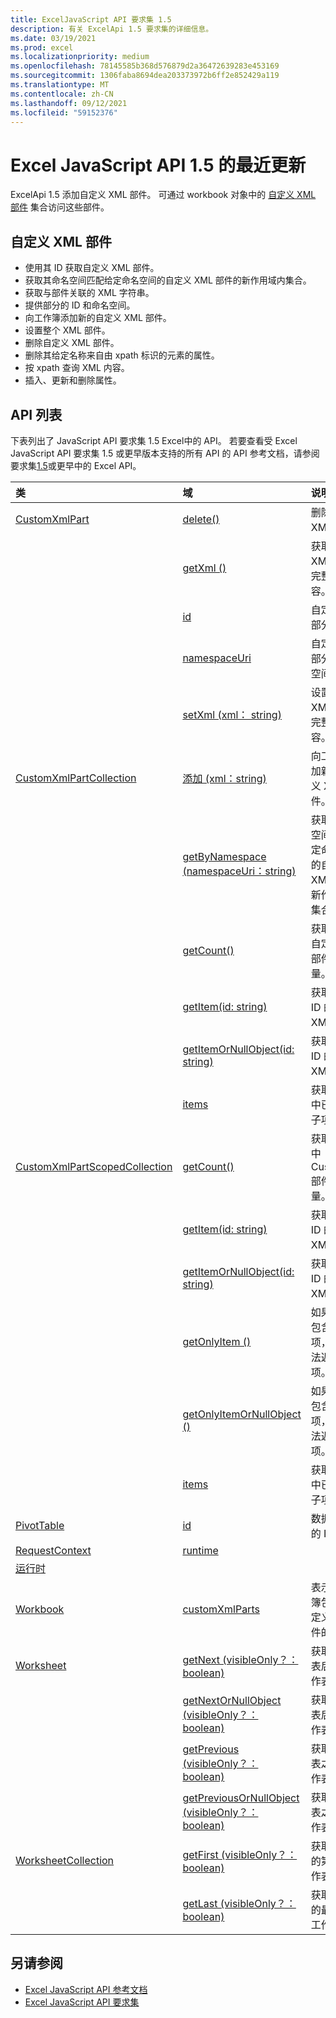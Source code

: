 ```yaml
---
title: ExcelJavaScript API 要求集 1.5
description: 有关 ExcelApi 1.5 要求集的详细信息。
ms.date: 03/19/2021
ms.prod: excel
ms.localizationpriority: medium
ms.openlocfilehash: 78145585b368d576879d2a36472639283e453169
ms.sourcegitcommit: 1306faba8694dea203373972b6ff2e852429a119
ms.translationtype: MT
ms.contentlocale: zh-CN
ms.lasthandoff: 09/12/2021
ms.locfileid: "59152376"
---
```

# <a name="whats-new-in-excel-javascript-api-15"></a>Excel JavaScript API 1.5 的最近更新

ExcelApi 1.5 添加自定义 XML 部件。 可通过 workbook 对象中的 [自定义 XML 部件](/javascript/api/excel/excel.workbook#customxmlparts) 集合访问这些部件。

## <a name="custom-xml-part"></a>自定义 XML 部件

* 使用其 ID 获取自定义 XML 部件。
* 获取其命名空间匹配给定命名空间的自定义 XML 部件的新作用域内集合。
* 获取与部件关联的 XML 字符串。
* 提供部分的 ID 和命名空间。
* 向工作簿添加新的自定义 XML 部件。
* 设置整个 XML 部件。
* 删除自定义 XML 部件。
* 删除其给定名称来自由 xpath 标识的元素的属性。
* 按 xpath 查询 XML 内容。
* 插入、更新和删除属性。

## <a name="api-list"></a>API 列表

下表列出了 JavaScript API 要求集 1.5 Excel中的 API。 若要查看受 Excel JavaScript API 要求集 1.5 或更早版本支持的所有 API 的 API 参考文档，请参阅要求集[1.5](/javascript/api/excel?view=excel-js-1.5&preserve-view=true)或更早中的 Excel API。

| 类 | 域 | 说明 |
|:---|:---|:---|
|[CustomXmlPart](/javascript/api/excel/excel.customxmlpart)|[delete()](/javascript/api/excel/excel.customxmlpart#delete__)|删除自定义 XML 部件。|
||[getXml () ](/javascript/api/excel/excel.customxmlpart#getXml__)|获取自定义 XML 部件的完整 XML 内容。|
||[id](/javascript/api/excel/excel.customxmlpart#id)|自定义 XML 部分的 ID。|
||[namespaceUri](/javascript/api/excel/excel.customxmlpart#namespaceUri)|自定义 XML 部分的命名空间 URI。|
||[setXml (xml： string) ](/javascript/api/excel/excel.customxmlpart#setXml_xml_)|设置自定义 XML 部件的完整 XML 内容。|
|[CustomXmlPartCollection](/javascript/api/excel/excel.customxmlpartcollection)|[添加 (xml：string) ](/javascript/api/excel/excel.customxmlpartcollection#add_xml_)|向工作簿添加新的自定义 XML 部件。|
||[getByNamespace (namespaceUri：string) ](/javascript/api/excel/excel.customxmlpartcollection#getByNamespace_namespaceUri_)|获取其命名空间匹配给定命名空间的自定义 XML 部件的新作用域内集合。|
||[getCount()](/javascript/api/excel/excel.customxmlpartcollection#getCount__)|获取集合中自定义 XML 部件的数量。|
||[getItem(id: string)](/javascript/api/excel/excel.customxmlpartcollection#getItem_id_)|获取基于其 ID 的自定义 XML 部件。|
||[getItemOrNullObject(id: string)](/javascript/api/excel/excel.customxmlpartcollection#getItemOrNullObject_id_)|获取基于其 ID 的自定义 XML 部件。|
||[items](/javascript/api/excel/excel.customxmlpartcollection#items)|获取此集合中已加载的子项。|
|[CustomXmlPartScopedCollection](/javascript/api/excel/excel.customxmlpartscopedcollection)|[getCount()](/javascript/api/excel/excel.customxmlpartscopedcollection#getCount__)|获取此集合中 CustomXML 部件的数量。|
||[getItem(id: string)](/javascript/api/excel/excel.customxmlpartscopedcollection#getItem_id_)|获取基于其 ID 的自定义 XML 部件。|
||[getItemOrNullObject(id: string)](/javascript/api/excel/excel.customxmlpartscopedcollection#getItemOrNullObject_id_)|获取基于其 ID 的自定义 XML 部件。|
||[getOnlyItem () ](/javascript/api/excel/excel.customxmlpartscopedcollection#getOnlyItem__)|如果集合仅包含一个项，则此方法返回该项。|
||[getOnlyItemOrNullObject () ](/javascript/api/excel/excel.customxmlpartscopedcollection#getOnlyItemOrNullObject__)|如果集合仅包含一个项，则此方法返回该项。|
||[items](/javascript/api/excel/excel.customxmlpartscopedcollection#items)|获取此集合中已加载的子项。|
|[PivotTable](/javascript/api/excel/excel.pivottable)|[id](/javascript/api/excel/excel.pivottable#id)|数据透视表的 ID。|
|[RequestContext](/javascript/api/excel/excel.requestcontext)|[runtime](/javascript/api/excel/excel.requestcontext#runtime)||
|[运行时](/javascript/api/excel/excel.runtime)|||
|[Workbook](/javascript/api/excel/excel.workbook)|[customXmlParts](/javascript/api/excel/excel.workbook#customXmlParts)|表示此工作簿包含的自定义 XML 部件的集合。|
|[Worksheet](/javascript/api/excel/excel.worksheet)|[getNext (visibleOnly？： boolean) ](/javascript/api/excel/excel.worksheet#getNext_visibleOnly_)|获取此工作表后跟的工作表。|
||[getNextOrNullObject (visibleOnly？： boolean) ](/javascript/api/excel/excel.worksheet#getNextOrNullObject_visibleOnly_)|获取此工作表后跟的工作表。|
||[getPrevious (visibleOnly？： boolean) ](/javascript/api/excel/excel.worksheet#getPrevious_visibleOnly_)|获取此工作表之前的工作表。|
||[getPreviousOrNullObject (visibleOnly？： boolean) ](/javascript/api/excel/excel.worksheet#getPreviousOrNullObject_visibleOnly_)|获取此工作表之前的工作表。|
|[WorksheetCollection](/javascript/api/excel/excel.worksheetcollection)|[getFirst (visibleOnly？： boolean) ](/javascript/api/excel/excel.worksheetcollection#getFirst_visibleOnly_)|获取集合中的第一个工作表。|
||[getLast (visibleOnly？： boolean) ](/javascript/api/excel/excel.worksheetcollection#getLast_visibleOnly_)|获取集合中的最后一个工作表。|

## <a name="see-also"></a>另请参阅

* [Excel JavaScript API 参考文档](/javascript/api/excel?view=excel-js-1.5&preserve-view=true)
* [Excel JavaScript API 要求集](excel-api-requirement-sets.md)
